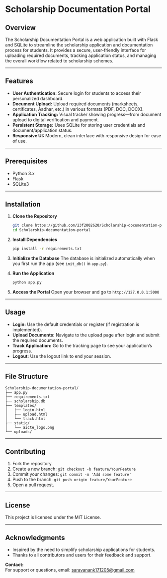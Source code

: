 # Scholarship Documentation Portal

## Overview

The Scholarship Documentation Portal is a web application built with Flask and SQLite to streamline the scholarship application and documentation process for students. It provides a secure, user-friendly interface for uploading required documents, tracking application status, and managing the overall workflow related to scholarship schemes.

---

## Features

- **User Authentication:** Secure login for students to access their personalized dashboard.
- **Document Upload:** Upload required documents (marksheets, certificates, Aadhar, etc.) in various formats (PDF, DOC, DOCX).
- **Application Tracking:** Visual tracker showing progress—from document upload to digital verification and payment.
- **Persistent Storage:** Uses SQLite for storing user credentials and document/application status.
- **Responsive UI:** Modern, clean interface with responsive design for ease of use.

---

## Prerequisites

- Python 3.x
- Flask
- SQLite3

---

## Installation

1. **Clone the Repository**
   ```bash
   git clone https://github.com/23f2002620/Scholarship-documentation-portal
   cd Scholarship-documentation-portal
   ```

2. **Install Dependencies**
   ```bash
   pip install -r requirements.txt
   ```

3. **Initialize the Database**
   The database is initialized automatically when you first run the app (see `init_db()` in `app.py`).

4. **Run the Application**
   ```bash
   python app.py
   ```

5. **Access the Portal**
   Open your browser and go to `http://127.0.0.1:5000`

---

## Usage

- **Login:** Use the default credentials or register (if registration is implemented).
- **Upload Documents:** Navigate to the upload page after login and submit the required documents.
- **Track Application:** Go to the tracking page to see your application’s progress.
- **Logout:** Use the logout link to end your session.

---

## File Structure

```
Scholarship-documentation-portal/
├── app.py
├── requirements.txt
├── scholarship.db
├── templates/
│   ├── login.html
│   ├── upload.html
│   └── track.html
├── static/
│   └── aicte_logo.png
└── uploads/
```

---

## Contributing

1. Fork the repository.
2. Create a new branch: `git checkout -b feature/YourFeature`
3. Commit your changes: `git commit -m 'Add some feature'`
4. Push to the branch: `git push origin feature/YourFeature`
5. Open a pull request.

---

## License

This project is licensed under the MIT License.

---

## Acknowledgments

- Inspired by the need to simplify scholarship applications for students.
- Thanks to all contributors and users for their feedback and support.

**Contact:**  
For support or questions, email: saravanank171205@gmail.com
